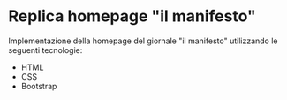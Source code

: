 # Replica homepage "il manifesto"

Implementazione della homepage del giornale "il manifesto" utilizzando le seguenti tecnologie:
- HTML
- CSS
- Bootstrap
